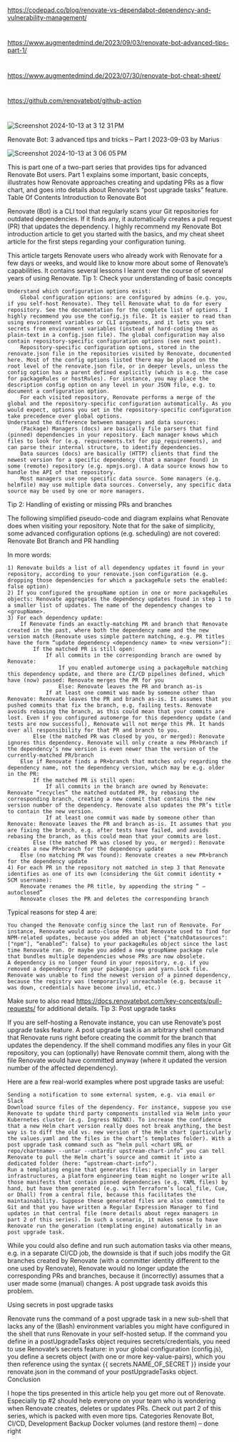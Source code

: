 
##
#
https://codepad.co/blog/renovate-vs-dependabot-dependency-and-vulnerability-management/
#
https://www.augmentedmind.de/2023/09/03/renovate-bot-advanced-tips-part-1/
#
https://www.augmentedmind.de/2023/07/30/renovate-bot-cheat-sheet/
#
https://github.com/renovatebot/github-action
#
##


![Screenshot 2024-10-13 at 3 12 31 PM](https://github.com/user-attachments/assets/e7f1c6ff-fc50-4bb4-a527-fff5fe0b1dda)




Renovate Bot: 3 advanced tips and tricks – Part I
2023-09-03 by Marius

![Screenshot 2024-10-13 at 3 06 05 PM](https://github.com/user-attachments/assets/a7c13ff2-6ce9-4461-aeb8-9e347b4c1a16)


This is part one of a two-part series that provides tips for advanced Renovate Bot users. Part 1 explains some important, basic concepts, illustrates how Renovate approaches creating and updating PRs as a flow chart, and goes into details about Renovate’s “post upgrade tasks” feature.
Table Of Contents
Introduction to Renovate Bot

Renovate (Bot) is a CLI tool that regularly scans your Git repositories for outdated dependencies. If it finds any, it automatically creates a pull request (PR) that updates the dependency. I highly recommend my Renovate Bot introduction article to get you started with the basics, and my cheat sheet article for the first steps regarding your configuration tuning.

This article targets Renovate users who already work with Renovate for a few days or weeks, and would like to know more about some of Renovate’s capabilities. It contains several lessons I learnt over the course of several years of using Renovate.
Tip 1: Check your understanding of basic concepts

    Understand which configuration options exist:
        Global configuration options: are configured by admins (e.g. you, if you self-host Renovate). They tell Renovate what to do for every repository. See the documentation for the complete list of options. I highly recommend you use the config.js file. It is easier to read than using environment variables or CLI arguments, and it lets you set secrets from environment variables (instead of hard-coding them as plain-text in a config.json file). The global configuration may also contain repository-specific configuration options (see next point).
        Repository-specific configuration options, stored in the renovate.json file in the repositories visited by Renovate, documented here. Most of the config options listed there may be placed on the root level of the renovate.json file, or in deeper levels, unless the config option has a parent defined explicitly (which is e.g. the case for packageRules or hostRules). For instance, you may place the description config option on any level in your JSON file, e.g. to document a configuration option.
        For each visited repository, Renovate performs a merge of the global and the repository-specific configuration automatically. As you would expect, options you set in the repository-specific configuration take precedence over global options.
    Understand the difference between managers and data sources:
        (Package) Managers (docs) are basically file parsers that find (pinned) dependencies in your repository. Each manager knows which files to look for (e.g. requirements.txt for pip_requirements), and can parse their internal structure, to identify dependencies.
        Data sources (docs) are basically (HTTP) clients that find the newest version for a specific dependency (that a manager found) in some (remote) repository (e.g. npmjs.org). A data source knows how to handle the API of that repository.
        Most managers use one specific data source. Some managers (e.g. helmfile) may use multiple data sources. Conversely, any specific data source may be used by one or more managers.

Tip 2: Handling of existing or missing PRs and branches

The following simplified pseudo-code and diagram explains what Renovate does when visiting your repository. Note that for the sake of simplicity, some advanced configuration options (e.g. scheduling) are not covered:
Renovate Bot Branch and PR handling

In more words:

    1) Renovate builds a list of all dependency updates it found in your repository, according to your renovate.json configuration (e.g. dropping those dependencies for which a packageRule sets the enabled: false option)
    2) If you configured the groupName option in one or more packageRules objects: Renovate aggregates the dependency updates found in step 1 to a smaller list of updates. The name of the dependency changes to <groupName>.
    3) For each dependency update:
        If Renovate finds an exactly-matching PR and branch that Renovate created in the past, where both the dependency name and the new version match (Renovate uses simple pattern matching, e.g. PR titles have the form “update dependency <dependency name> to <new version>“):
            If the matched PR is still open:
                If all commits in the corresponding branch are owned by Renovate:
                    If you enabled automerge using a packageRule matching this dependency update, and there are CI/CD pipelines defined, which have (now) passed: Renovate merges the PR for you
                    Else: Renovate leaves the PR and branch as-is
                If at least one commit was made by someone other than Renovate: Renovate leaves the PR and branch as-is. It assumes that you pushed commits that fix the branch, e.g. failing tests. Renovate avoids rebasing the branch, as this could mean that your commits are lost. Even if you configured automerge for this dependency update (and tests are now successful), Renovate will not merge this PR. It hands over all responsibility for that PR and branch to you.
            Else (the matched PR was closed by you, or merged): Renovate ignores this dependency. Renovate will only create a new PR+branch if the dependency’s new version is even newer than the version of the currently-matched PR/branch
        Else if Renovate finds a PR+branch that matches only regarding the dependency name, not the dependency version, which may be e.g. older in the PR:
            If the matched PR is still open:
                If all commits in the branch are owned by Renovate: Renovate “recycles” the matched outdated PR, by rebasing the corresponding branch, creating a new commit that contains the new version number of the dependency. Renovate also updates the PR’s title to contain the new version.
                If at least one commit was made by someone other than Renovate: Renovate leaves the PR and branch as-is. It assumes that you are fixing the branch, e.g. after tests have failed, and avoids rebasing the branch, as this could mean that your commits are lost.
            Else (the matched PR was closed by you, or merged): Renovate creates a new PR+branch for the dependency update
        Else (no matching PR was found): Renovate creates a new PR+branch for the dependency update
    4) For each PR in the repository not matched in step 3 that Renovate identifies as one of its own (considering the Git commit identity + SCM username):
        Renovate renames the PR title, by appending the string “ – autoclosed”
        Renovate closes the PR and deletes the corresponding branch

Typical reasons for step 4 are:

    You changed the Renovate config since the last run of Renovate. For instance, Renovate would auto-close PRs that Renovate used to find for NPM-related updates, because you added an object {"matchDatasources": ["npm"], “enabled”: false} to your packageRules object since the last time Renovate ran. Or maybe you added a new groupName package rule that bundles multiple dependencies whose PRs are now obsolete.
    A dependency is no longer found in your repository, e.g. if you removed a dependency from your package.json and yarn.lock file.
    Renovate was unable to find the newest version of a pinned dependency, because the registry was (temporarily) unreachable (e.g. because it was down, credentials have become invalid, etc.)

Make sure to also read https://docs.renovatebot.com/key-concepts/pull-requests/ for additional details.
Tip 3: Post upgrade tasks

If you are self-hosting a Renovate instance, you can use Renovate’s post upgrade tasks feature. A post upgrade task is an arbitrary shell command that Renovate runs right before creating the commit for the branch that updates the dependency. If the shell command modifies any files in your Git repository, you can (optionally) have Renovate commit them, along with the file Renovate would have committed anyway (where it updated the version number of the affected dependency).

Here are a few real-world examples where post upgrade tasks are useful:

    Sending a notification to some external system, e.g. via email or Slack
    Download source files of the dependency. For instance, suppose you use Renovate to update third party components installed via Helm into your Kubernetes cluster (e.g. Ingress NGINX). To increase the confidence that a new Helm chart version really does not break anything, the best way is to diff the old vs. new version of the Helm chart (particularly the values.yaml and the files in the chart’s templates folder). With a post upgrade task command such as “helm pull <chart URL or repo/chartname> --untar --untardir upstream-chart-info” you can tell Renovate to pull the Helm chart’s source and commit it into a dedicated folder (here: “upstream-chart-info“).
    Run a templating engine that generates files: especially in larger infrastructures, a platform engineering team might no longer write all those manifests that contain pinned dependencies (e.g. YAML files) by hand, but have them generated (e.g. with Terraform’s local_file, Cue, or Dhall) from a central file, because this facilitates the maintainability. Suppose these generated files are also committed to Git and that you have written a Regular Expression Manager to find updates in that central file (more details about regex managers in part 2 of this series). In such a scenario, it makes sense to have Renovate run the generation (templating engine) automatically in an post upgrade task.

While you could also define and run such automation tasks via other means, e.g. in a separate CI/CD job, the downside is that if such jobs modify the Git branches created by Renovate (with a committer identity different to the one used by Renovate), Renovate would no longer update the corresponding PRs and branches, because it (incorrectly) assumes that a user made some (manual) changes. A post upgrade task avoids this problem.

Using secrets in post upgrade tasks

Renovate runs the command of a post upgrade task in a new sub-shell that lacks any of the (Bash) environment variables you might have configured in the shell that runs Renovate in your self-hosted setup. If the command you define in a postUpgradeTasks object requires secrets/credentials, you need to use Renovate’s secrets feature: in your global configuration (config.js), you define a secrets object (with one or more key-value-pairs), which you then reference using the syntax {{ secrets.NAME_OF_SECRET }} inside your renovate.json in the command of your postUpgradeTasks object.
Conclusion

I hope the tips presented in this article help you get more out of Renovate. Especially tip #2 should help everyone on your team who is wondering when Renovate creates, deletes or updates PRs. Check out part 2 of this series, which is packed with even more tips.
Categories Renovate Bot, CI/CD, Development
Backup Docker volumes (and restore them) – done right
